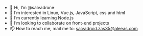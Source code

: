 - 👋 Hi, I’m @salvadrone
- 👀 I’m interested in Linux, Vue.js, JavaScript, css and html
- 🌱 I’m currently learning Node.js
- 💞️ I’m looking to collaborate on front-end projects
- 📫 How to reach me, mail me to: salvadroid.zas35@aleeas.com

<!---
salvadrone/salvadrone is a ✨ special ✨ repository because its `README.md` (this file) appears on your GitHub profile.
You can click the Preview link to take a look at your changes.
--->
